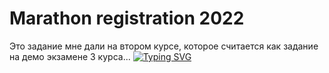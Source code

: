 # Marathon registration 2022
Это задание мне дали на втором курсе, которое считается как задание на демо экзамене 3 курса...
[![Typing SVG](https://readme-typing-svg.herokuapp.com?color=%2336BCF7&lines=Надеюсь+оно+адекватно+работает)](https://git.io/typing-svg)
